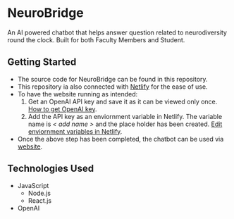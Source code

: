 # NeuroBridge

An AI powered chatbot that helps answer question related to neurodiversity round the clock. Built for both Faculty Members and Student.

## Getting Started

- The source code for NeuroBridge can be found in this repository. 
- This repository ia also connected with [Netlify](https://www.netlify.com/) for the ease of use.
- To have the website running as intended:
    1. Get an OpenAI API key and save it as it can be viewed only once. [How to get OpenAI key](https://medium.com/@lorenzozar/how-to-get-your-own-openai-api-key-f4d44e60c327).
    2. Add the API key as an enviornment variable in Netlify. The variable name is *< add name >* and the place holder has been created.
    [Edit enviornment variables in Netlify](https://docs.netlify.com/environment-variables/get-started/#update-variables-with-the-netlify-ui).
- Once the above step has been completed, the chatbot can be used via [website]().

## Technologies Used

- JavaScript
    - Node.js
    - React.js
- OpenAI
